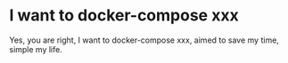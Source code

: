 # I want to docker-compose xxx

Yes, you are right, I want to docker-compose xxx, aimed to save my time, simple my life.
